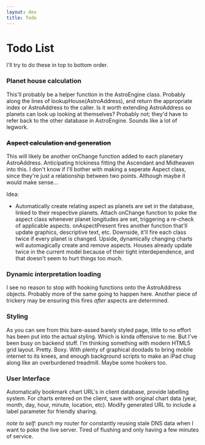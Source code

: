 ```yaml
---
layout: dev
title: Todo
---
```


# Todo List
I'll try to do these in top to bottom order.

### Planet house calculation
This'll probably be a helper function in the AstroEngine class. Probably along the lines of lookupHouse(AstroAddress), and return the appropriate index or AstroAddress to the caller. Is it worth extending AstroAddress so planets can look up looking at themselves? Probably not; they'd have to refer back to the other database in AstroEngine. Sounds like a lot of legwork.

### ~~Aspect calculation and generation~~
This will likely be another onChange function added to each planetary AstroAddress. Anticipating trickiness fitting the Ascendant and Midheaven into this. I don't know if I'll bother with making a seperate Aspect class, since they're just a relationship between two points. Although maybe it would make sense...

Idea:
* Automatically create relating aspect as planets are set in the database, linked to their respective planets. Attach onChange function to poke the aspect class whenever planet longitudes are set, triggering a re-check of applicable aspects. onAspectPresent fires another function that'll update graphics, descriptive text, etc. Downside, it'll fire each class twice if every planet is changed. Upside, dynamically changing charts will automagically create and remove aspects. Houses already update twice in the current model because of their tight interdependence, and that doesn't seem to hurt things too much.

### Dynamic interpretation loading
I see no reason to stop with hooking functions onto the AstroAddress objects. Probably more of the same going to happen here. Another piece of trickery may be ensuring this fires _after_ aspects are determined.

### Styling
As you can see from this bare-assed barely styled page, little to no effort has been put into the actual styling. Which is kinda offensive to me. But I've been busy on backend stuff. I'm thinking something with modern HTML5 grid layout. Pretty. Boxy. With plenty of graphical doodads to bring mobile internet to its knees, and enough background scripts to make an iPad chug along like an overburdened treadmill. Maybe some hookers too.

### User Interface
Automatically bookmark chart URL's in client database, provide labelling system. For charts entered on the client, save with original chart data (year, month, day, hour, minute, location, etc). Modify generated URL to include a label parameter for friendly sharing.

_note to self:_ punch my router for constantly reusing stale DNS data when I want to poke the live server. Tired of flushing and only having a few minutes of service.